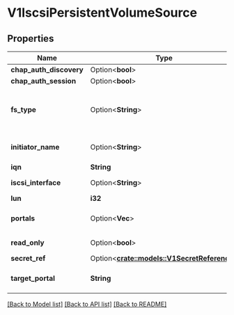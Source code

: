 # V1IscsiPersistentVolumeSource

## Properties

Name | Type | Description | Notes
------------ | ------------- | ------------- | -------------
**chap_auth_discovery** | Option<**bool**> | whether support iSCSI Discovery CHAP authentication | [optional]
**chap_auth_session** | Option<**bool**> | whether support iSCSI Session CHAP authentication | [optional]
**fs_type** | Option<**String**> | Filesystem type of the volume that you want to mount. Tip: Ensure that the filesystem type is supported by the host operating system. Examples: \"ext4\", \"xfs\", \"ntfs\". Implicitly inferred to be \"ext4\" if unspecified. More info: https://kubernetes.io/docs/concepts/storage/volumes#iscsi | [optional]
**initiator_name** | Option<**String**> | Custom iSCSI Initiator Name. If initiatorName is specified with iscsiInterface simultaneously, new iSCSI interface <target portal>:<volume name> will be created for the connection. | [optional]
**iqn** | **String** | Target iSCSI Qualified Name. | 
**iscsi_interface** | Option<**String**> | iSCSI Interface Name that uses an iSCSI transport. Defaults to 'default' (tcp). | [optional]
**lun** | **i32** | iSCSI Target Lun number. | 
**portals** | Option<**Vec<String>**> | iSCSI Target Portal List. The Portal is either an IP or ip_addr:port if the port is other than default (typically TCP ports 860 and 3260). | [optional]
**read_only** | Option<**bool**> | ReadOnly here will force the ReadOnly setting in VolumeMounts. Defaults to false. | [optional]
**secret_ref** | Option<[**crate::models::V1SecretReference**](v1.SecretReference.md)> |  | [optional]
**target_portal** | **String** | iSCSI Target Portal. The Portal is either an IP or ip_addr:port if the port is other than default (typically TCP ports 860 and 3260). | 

[[Back to Model list]](../README.md#documentation-for-models) [[Back to API list]](../README.md#documentation-for-api-endpoints) [[Back to README]](../README.md)



